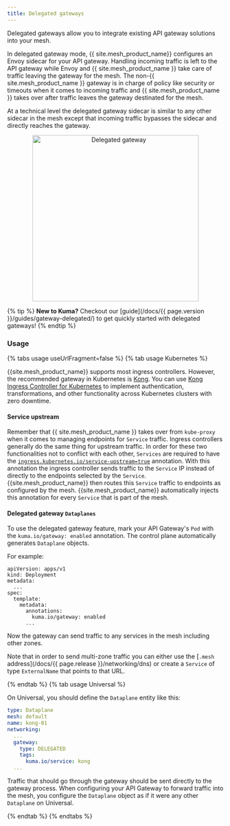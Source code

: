 ```yaml
---
title: Delegated gateways
---
```


Delegated gateways allow you to integrate existing API gateway solutions into your mesh.

In delegated gateway mode, {{ site.mesh_product_name}} configures an Envoy sidecar for your API gateway.
Handling incoming traffic is left to the API gateway while Envoy and
{{ site.mesh_product_name }} take care of traffic leaving the gateway for the mesh.
The non-{{ site.mesh_product_name }} gateway is in charge of policy like security or timeouts
when it comes to incoming traffic and {{ site.mesh_product_name }} takes over
after traffic leaves the gateway destinated for the mesh.

At a technical level the delegated gateway sidecar is similar to any other sidecar
in the mesh except that incoming traffic bypasses the sidecar and directly reaches the
gateway.

<center>
<img src="/assets/images/docs/diagram-delegated-gateway-detailed@3x.jpg" alt="Delegated gateway" style="width: 387px;"/>
</center>


{% tip %}
**New to Kuma?**
Checkout our [guide](/docs/{{ page.version }}/guides/gateway-delegated/) to get quickly started with delegated gateways!
{% endtip %}


### Usage

{% tabs usage useUrlFragment=false %}
{% tab usage Kubernetes %}

{{site.mesh_product_name}} supports most ingress controllers. However, the recommended gateway in Kubernetes is [Kong](https://docs.konghq.com/gateway). You can use [Kong Ingress Controller for Kubernetes](https://docs.konghq.com/kubernetes-ingress-controller/) to implement authentication, transformations, and other functionality across Kubernetes clusters with zero downtime.

#### Service upstream

Remember that {{ site.mesh_product_name }} takes over from `kube-proxy` when it comes to managing endpoints for `Service` traffic.
Ingress controllers generally do the same thing for upstream traffic.
In order for these two functionalities not to conflict with each other, `Services` are required to
have the [`ingress.kubernetes.io/service-upstream=true`](https://docs.konghq.com/kubernetes-ingress-controller/3.0.x/reference/annotations/#ingresskubernetesioservice-upstream) annotation.
With this annotation the ingress controller sends traffic to the `Service` IP instead of directly to the endpoints selected by the `Service`.
{{site.mesh_product_name}} then routes this `Service` traffic to endpoints as configured by the mesh.
{{site.mesh_product_name}} automatically injects this annotation for every
`Service` that is part of the mesh.

#### Delegated gateway `Dataplanes`

To use the delegated gateway feature, mark your API Gateway's `Pod` with the `kuma.io/gateway: enabled` annotation.
The control plane automatically generates `Dataplane` objects.

For example:

```
apiVersion: apps/v1
kind: Deployment
metadata:
  ...
spec:
  template:
    metadata:
      annotations:
        kuma.io/gateway: enabled
      ...
```

Now the gateway can send traffic to any services in the mesh including other
zones.

Note that in order to send multi-zone traffic you can either use the
[`.mesh` address](/docs/{{ page.release }}/networking/dns) or create a `Service` of type `ExternalName` that points to that URL.

{% endtab %}
{% tab usage Universal %}

On Universal, you should define the `Dataplane` entity like this:

```yaml
type: Dataplane
mesh: default
name: kong-01
networking:
  ...
  gateway:
    type: DELEGATED
    tags:
      kuma.io/service: kong
  ...
```

Traffic that should go through the gateway should be sent directly to the
gateway process. When configuring your API Gateway to forward traffic into the
mesh, you configure the `Dataplane` object as if it were any other `Dataplane`
on Universal.

{% endtab %}
{% endtabs %}
